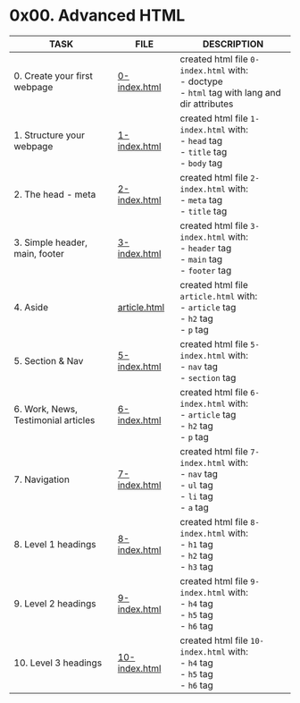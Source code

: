 # 0x00. Advanced HTML

| TASK                                | FILE                           | DESCRIPTION                                                                                            |
| ----------------------------------- | ------------------------------ | ------------------------------------------------------------------------------------------------------ |
| 0. Create your first webpage        | [0-index.html](0-index.html)   | created html file `0-index.html` with:<br> - doctype<br> - `html` tag with lang and dir attributes<br> |
| 1. Structure your webpage           | [1-index.html](1-index.html)   | created html file `1-index.html` with:<br> - `head` tag<br> - `title` tag<br> - `body` tag<br>         |
| 2. The head - meta                  | [2-index.html](2-index.html)   | created html file `2-index.html` with:<br> - `meta` tag<br> - `title` tag<br>                          |
| 3. Simple header, main, footer      | [3-index.html](3-index.html)   | created html file `3-index.html` with:<br> - `header` tag<br> - `main` tag<br> - `footer` tag<br>      |
| 4. Aside                            | [article.html](article.html)   | created html file `article.html` with:<br> - `article` tag<br> - `h2` tag<br> - `p` tag<br>            |
| 5. Section & Nav                    | [5-index.html](5-index.html)   | created html file `5-index.html` with:<br> - `nav` tag<br> - `section` tag<br>                         |
| 6. Work, News, Testimonial articles | [6-index.html](6-index.html)   | created html file `6-index.html` with:<br> - `article` tag<br> - `h2` tag<br> - `p` tag<br>            |
| 7. Navigation                       | [7-index.html](7-index.html)   | created html file `7-index.html` with:<br> - `nav` tag<br> - `ul` tag<br> - `li` tag<br> - `a` tag<br> |
| 8. Level 1 headings                 | [8-index.html](8-index.html)   | created html file `8-index.html` with:<br> - `h1` tag<br> - `h2` tag<br> - `h3` tag<br>                |
| 9. Level 2 headings                 | [9-index.html](9-index.html)   | created html file `9-index.html` with:<br> - `h4` tag<br> - `h5` tag<br> - `h6` tag<br>                |
| 10. Level 3 headings                | [10-index.html](10-index.html) | created html file `10-index.html` with:<br> - `h4` tag<br> - `h5` tag<br> - `h6` tag<br>               |
